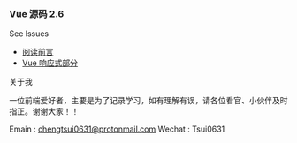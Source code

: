 ### Vue 源码 2.6

See lssues

- [阅读前言](https://github.com/chengtsui/blog/issues/1)
- [Vue 响应式部分](https://github.com/chengtsui/blog/issues/3)


关于我

一位前端爱好者，主要是为了记录学习，如有理解有误，请各位看官、小伙伴及时指正。谢谢大家！！

Emain :  chengtsui0631@protonmail.com
Wechat : Tsui0631










